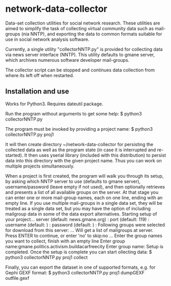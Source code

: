 network-data-collector
======================

Data-set collection utilities for social network research. These utilities are aimed to simplify the task of collecting virtual community data such as mail-groups (nia NNTP), and exporting the data to common formats suitable for use in social network analysis software.

Currently, a single utility "collectorNNTP.py" is provided for collecting data via news server interface (NNTP). 
This utility defaults to gmane server, which archives numerous software developer mail-groups.

The collector script can be stopped and continues data collection from where its left off when restarted.

Installation and use
---------------------
Works for Python3. Requires dateutil package.

Run the program without arguments to get some help:
    $ python3 collectorNNTP.py

The program must be invoked by providing a project name:
    $ python3 collectorNNTP.py proj1

It will then create directory ~/network-data-collector  for persisting the collected data as well as the program state (in case it is interrupted and re-started). It then uses yserial library (included with this distribution) to persist data into
this directory with the given project name. Thus you can work on multiple projects simultaneously. 

When a project is first created, the program will walk you through its setup, by asking which NNTP server to use (defaults
to gmane server), username/password (leave empty if not used), and then optionally retrieves and presents a list of all available
groups on the server. At that stage you can enter one or more mail-group names, each on one line, ending with an empty line.
If you use multiple mail-groups in a single data set, they will be treated as a single data set, but you may have the option
of including mailgroup data in some of the data export alternatives.
    Starting setup of your project... 
    server (default: news.gmane.org) :
    port (default: 119) :
    username (default: ) :
    password (default: ) :
    Following groups were selected for download from this server:
     ...
    Will get a list of mailgroups at server. Press ENTER to continue, or enter 'no' to skip:no
     ...
    Enter the group names you want to collect, finish with an empty line
    Enter group name:gmane.politics.activism.buildacarfreecity
    Enter group name:
    Setup is completed.
Once the setup is complete you can start ollecting data:
    $ python3 collectorNNTP.py proj1 collect

Finally, you can export the dataset in one of supported formats, e.g. for Gephi GEXF format:
    $ python3 collectorNNTP.py proj1 dumpGEXF outfile.gexf
